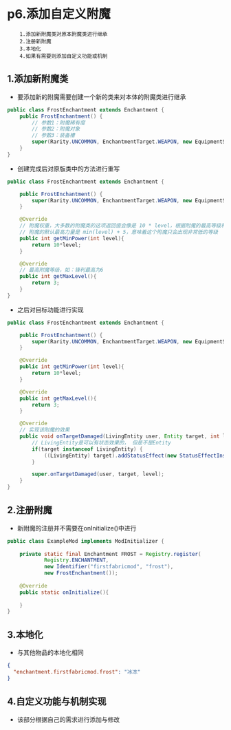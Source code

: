 # p6.添加自定义附魔


        1.添加新附魔类对原本附魔类进行继承
        2.注册新附魔
        3.本地化
        4.如果有需要则添加自定义功能或机制


## 1.添加新附魔类
- 要添加新的附魔需要创建一个新的类来对本体的附魔类进行继承
```java
public class FrostEnchantment extends Enchantment {
    public FrostEnchantment() {
        // 参数1：附魔稀有度
        // 参数2：附魔对象
        // 参数3：装备槽
        super(Rarity.UNCOMMON, EnchantmentTarget.WEAPON, new EquipmentSlot[]{EquipmentSlot.MAINHAND});
    }
}
```
- 创建完成后对原版类中的方法进行重写
```java
public class FrostEnchantment extends Enchantment {

    public FrostEnchantment() {
        super(Rarity.UNCOMMON, EnchantmentTarget.WEAPON, new EquipmentSlot[]{EquipmentSlot.MAINHAND});
    }

    @Override
    // 附魔权重，大多数的附魔类的这项返回值会像是 10 * level，根据附魔的最高等级和稀有度有不同的等级
    // 附魔的默认最高力量是 min(level) + 5，意味着这个附魔只会出现非常低的等级
    public int getMinPower(int level){
        return 10*level;
    }

    @Override
    // 最高附魔等级，如：锋利最高为6
    public int getMaxLevel(){
        return 3;
    }
}
```
- 之后对目标功能进行实现
```java
public class FrostEnchantment extends Enchantment {

    public FrostEnchantment() {
        super(Rarity.UNCOMMON, EnchantmentTarget.WEAPON, new EquipmentSlot[]{EquipmentSlot.MAINHAND});
    }

    @Override
    public int getMinPower(int level){
        return 10*level;
    }

    @Override
    public int getMaxLevel(){
        return 3;
    }

    @Override
    // 实现该附魔的效果
    public void onTargetDamaged(LivingEntity user, Entity target, int level){
        // LivingEntity是可以有状态效果的， 但是不是Entity
        if(target instanceof LivingEntity) {
            ((LivingEntity) target).addStatusEffect(new StatusEffectInstance(StatusEffects.SLOWNESS, 20 * 2 * level, level - 1));
        }

        super.onTargetDamaged(user, target, level);
    }
}
```

## 2.注册附魔
- 新附魔的注册并不需要在onInitialize()中进行
```java
public class ExampleMod implements ModInitializer {
    
    private static final Enchantment FROST = Registry.register(
            Registry.ENCHANTMENT,
            new Identifier("firstfabricmod", "frost"),
            new FrostEnchantment());
    
    @Override
    public static onInitialize(){
                
    }
}
```

## 3.本地化
- 与其他物品的本地化相同
```json
{
  "enchantment.firstfabricmod.frost": "冰冻"
}
```

## 4.自定义功能与机制实现
- 该部分根据自己的需求进行添加与修改
